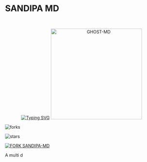 # SANDIPA MD

<br>
 </p>
    <p align="center">
<a href="https://git.io/typing-svg"><img src="https://readme-typing-svg.demolab.com?font=EB+Garamond&weight=800&size=28&duration=4000&pause=1000&random=false&width=435&lines=WELCOME+TO+SANDIPA-MD;MULTI-DEVICE+WHATSAPP+BOT;DEVELOPED+BY+CYBER+THARU." alt="Typing SVG" /></a>

<img alt="GHOST-MD" height="300" src="https://i.ibb.co/BwyN75J/abf0cc3625737791.jpg" >

![forks](https://github.com/Tharusha-sandipa/SANDIPA-MD.git)

![stars](https://github.com/Tharusha-sandipa/SANDIPA-MD.git)

[![FORK SANDIPA-MD](https://img.shields.io/badge/FORK%20-SANDIPAMD-white)](https://github.com/Tharusha-sandipa/SANDIPA-MD/fork)


A multi d
